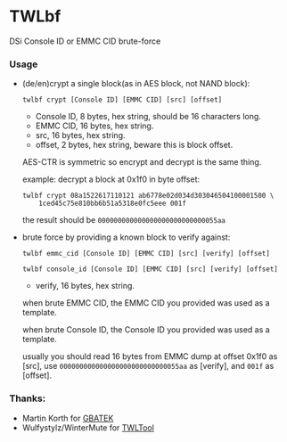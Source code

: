 # TWLbf
DSi Console ID or EMMC CID brute-force

### Usage
- (de/en)crypt a single block(as in AES block, not NAND block):

	`twlbf crypt [Console ID] [EMMC CID] [src] [offset]`

	- Console ID, 8 bytes, hex string, should be 16 characters long.
	- EMMC CID, 16 bytes, hex string.
	- src, 16 bytes, hex string.
	- offset, 2 bytes, hex string, beware this is block offset.

	AES-CTR is symmetric so encrypt and decrypt is the same thing.

	example: decrypt a block at 0x1f0 in byte offset:
	````
	twlbf crypt 08a1522617110121 ab6778e02d034d303046504100001500 \
		1ced45c75e810bb6b51a5318e0fc5eee 001f
	````
	the result should be `000000000000000000000000000055aa`

- brute force by providing a known block to verify against:

	`twlbf emmc_cid [Console ID] [EMMC CID] [src] [verify] [offset]`

	`twlbf console_id [Console ID] [EMMC CID] [src] [verify] [offset]`

	- verify, 16 bytes, hex string.

	when brute EMMC CID, the EMMC CID you provided was used as a template.

	when brute Console ID, the Console ID you provided was used as a template.

	usually you should read 16 bytes from EMMC dump at offset 0x1f0 as [src],
	use `000000000000000000000000000055aa` as [verify], and `001f` as [offset].

### Thanks:
- Martin Korth for [GBATEK](http://problemkaputt.de/gbatek.htm)
- Wulfystylz/WinterMute for [TWLTool](https://github.com/WinterMute/twltool)
